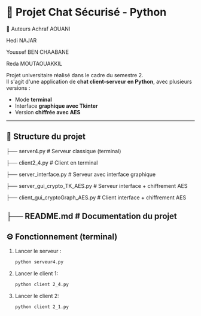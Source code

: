 # 💬 Projet Chat Sécurisé - Python
👥 Auteurs
Achraf AOUANI

Hedi NAJAR

Youssef BEN CHAABANE

Reda MOUTAOUAKKIL

Projet universitaire réalisé dans le cadre du semestre 2.  
Il s'agit d'une application de **chat client-serveur en Python**, avec plusieurs versions :
- Mode **terminal**
- Interface **graphique avec Tkinter**
- Version **chiffrée avec AES**

---

## 📂 Structure du projet

├── server4.py # Serveur classique (terminal)

├── client2_4.py # Client en terminal

├── server_interface.py # Serveur avec interface graphique

├── server_gui_crypto_TK_AES.py # Serveur interface + chiffrement AES

├── client_gui_cryptoGraph_AES.py # Client interface + chiffrement AES

├── README.md # Documentation du projet
---

## ⚙️ Fonctionnement (terminal)

1. Lancer le serveur :
   ```bash
   python serveur4.py

2. Lancer le client 1:
   ```bash
   python client 2_4.py
3. Lancer le client 2:
   ```bash
   python client 2_1.py